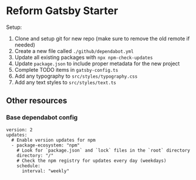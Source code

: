 # Reform Gatsby Starter

Setup:

1. Clone and setup git for new repo (make sure to remove the old remote if needed)
2. Create a new file called `./github/dependabot.yml`
3. Update all existing packages with `npx npm-check-updates`
4. Update `package.json` to include proper metadata for the new project
5. Complete TODO items in `gatsby-config.ts`
6. Add any typography to `src/styles/typography.css`
7. Add any text styles to `src/styles/text.ts`

## Other resources

### Base dependabot config

```
version: 2
updates:
  # Enable version updates for npm
  - package-ecosystem: "npm"
    # Look for `package.json` and `lock` files in the `root` directory
    directory: "/"
    # Check the npm registry for updates every day (weekdays)
    schedule:
      interval: "weekly"
```
